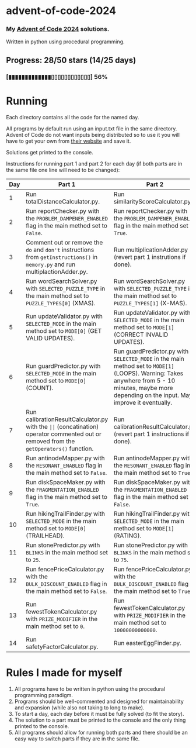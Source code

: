 # advent-of-code-2024

### My [Advent of Code 2024](https://adventofcode.com/2024) solutions.
Written in python using procedural programming.

## Progress: 28/50 stars (14/25 days)

### [▮▮▮▮▮▮▮▮▮▮▮▮▮▯▯▯▯▯▯▯▯▯▯▯▯] 56%


# Running

Each directory contains all the code for the named day.

All programs by default run using an input.txt file in the same directory. Advent of Code do not want inputs being distributed so to use it you will have to get your own from [their website](https://adventofcode.com/2024) and save it.

Solutions get printed to the console.

Instructions for running part 1 and part 2 for each day (if both parts are in the same file one line will need to be changed):

| Day | Part 1                                                                                                                         | Part 2                                                                                                    |
| --- | ------------------------------------------------------------------------------------------------------------------------------ | --------------------------------------------------------------------------------------------------------- |
|  1  | Run totalDistanceCalculator.py.                                                                                                | Run similarityScoreCalculator.py.                                                                         |
|  2  | Run reportChecker.py with the `PROBLEM_DAMPENER_ENABLED` flag in the main method set to `False`.                               | Run reportChecker.py with the `PROBLEM_DAMPENER_ENABLED` flag in the main method set to `True`.           |
|  3  | Comment out or remove the `do` and `don't` instructions from `getInstructions()` in `memory.py` and run multiplactionAdder.py. | Run multiplicationAdder.py (revert part 1 instrutions if done).                                           |
|  4  | Run wordSearchSolver.py with `SELECTED_PUZZLE_TYPE` in the main method set to `PUZZLE_TYPES[0]` (XMAS).                        | Run wordSearchSolver.py with `SELECTED_PUZZLE_TYPE` in the main method set to `PUZZLE_TYPES[1]` (X-MAS).  |
|  5  | Run updateValidator.py with `SELECTED_MODE` in the main method set to `MODE[0]` (GET VALID UPDATES).                           | Run updateValidator.py with `SELECTED_MODE` in the main method set to `MODE[1]` (CORRECT INVALID UPDATES).|
|  6  | Run guardPredictor.py with `SELECTED_MODE` in the main method set to `MODE[0]` (COUNT).                                        | Run guardPredictor.py with `SELECTED_MODE` in the main method set to `MODE[1]` (LOOPS). Warning: Takes anywhere from 5 - 10 minutes, maybe more depending on the input. May improve it eventually. |
|  7  | Run calibrationResultCalculator.py with the <code>&#124;&#124;</code> (concatination) operator commented out or removed from the `getOperators()` function. | Run calibrationResultCalculator.py (revert part 1 instructions if done).     |
|  8  | Run antinodeMapper.py with the `RESONANT_ENABLED` flag in the main method set to `False`.                                      | Run antinodeMapper.py with the `RESONANT_ENABLED` flag in the main method set to `True`.                  |
|  9  | Run diskSpaceMaker.py with the `FRAGMENTATION_ENABLED` flag in the main method set to `True`.                                  | Run diskSpaceMaker.py with the `FRAGMENTATION_ENABLED` flag in the main method set to `False`.            |
|  10 | Run hikingTrailFinder.py with `SELECTED_MODE` in the main method set to `MODE[0]` (TRAILHEAD).                                 | Run hikingTrailFinder.py with `SELECTED_MODE` in the main method set to `MODE[1]` (RATING).               |
|  11 | Run stonePredictor.py with `BLINKS` in the main method set to `25`.                                                            | Run stonePredictor.py with `BLINKS` in the main method set to `75`.                                       |
|  12 | Run fencePriceCalculator.py with the `BULK_DISCOUNT_ENABLED` flag in the main method set to `False`.                           | Run fencePriceCalculator.py with the `BULK_DISCOUNT_ENABLED` flag in the main method set to `True`.       |
|  13 | Run fewestTokenCalculator.py with `PRIZE_MODIFIER` in the main method set to `0`.                                              | Run fewestTokenCalculator.py with `PRIZE_MODIFIER` in the main method set to `10000000000000`.            |
|  14 | Run safetyFactorCalculator.py.                                                                                                 | Run easterEggFinder.py.                                                                                   |


# Rules I made for myself
1. All programs have to be written in python using the procedural programming paradigm.
2. Programs should be well-commented and designed for maintainability and expansion (while also not taking to long to make).
3. To start a day, each day before it must be fully solved (to fit the story).
4. The solution to a part must be printed to the console and the only thing printed to the console.
5. All programs should allow for running both parts and there should be an easy way to switch parts if they are in the same file.
